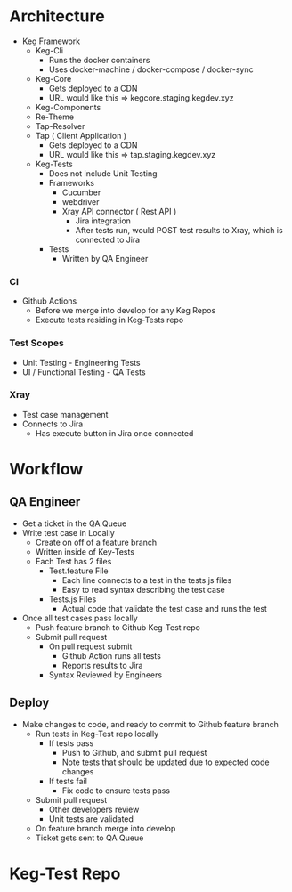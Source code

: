 # Architecture
  * Keg Framework
    * Keg-Cli
      * Runs the docker containers
      * Uses docker-machine / docker-compose / docker-sync
    * Keg-Core
      * Gets deployed to a CDN
      * URL would like this => kegcore.staging.kegdev.xyz
    * Keg-Components
    * Re-Theme
    * Tap-Resolver
    * Tap ( Client Application )
      * Gets deployed to a CDN
      * URL would like this => tap.staging.kegdev.xyz
    * Keg-Tests
      * Does not include Unit Testing
      * Frameworks
        * Cucumber
        * webdriver
        * Xray API connector ( Rest API )
          * Jira integration
          * After tests run, would POST test results to Xray, which is connected to Jira
      * Tests
        * Written by QA Engineer

### CI
  * Github Actions
    * Before we merge into develop for any Keg Repos
    * Execute tests residing in Keg-Tests repo

### Test Scopes
  * Unit Testing - Engineering Tests
  * UI / Functional Testing - QA Tests

### Xray
* Test case management
* Connects to Jira
  * Has execute button in Jira once connected


# Workflow

## QA Engineer
* Get a ticket in the QA Queue
* Write test case in Locally
  * Create on off of a feature branch
  * Written inside of Key-Tests
  * Each Test has 2 files
    * Test.feature File
      * Each line connects to a test in the tests.js files
      * Easy to read syntax describing the test case
    * Tests.js Files
      * Actual code that validate the test case and runs the test
* Once all test cases pass locally
  * Push feature branch to Github Keg-Test repo
  * Submit pull request
    * On pull request submit
      * Github Action runs all tests
      * Reports results to Jira
    * Syntax Reviewed by Engineers

## Deploy
* Make changes to code, and ready to commit to Github feature branch
  * Run tests in Keg-Test repo locally
    * If tests pass
      * Push to Github, and submit pull request
      * Note tests that should be updated due to expected code changes
    * If tests fail
      * Fix code to ensure tests pass
  * Submit pull request
    * Other developers review
    * Unit tests are validated
  * On feature branch merge into develop
  * Ticket gets sent to QA Queue


# Keg-Test Repo

